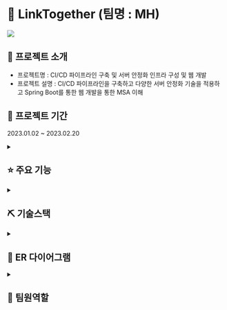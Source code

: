 # :birthday: LinkTogether (팀명 : MH)
<img src="https://user-images.githubusercontent.com/54488922/220053380-61e5ef09-596e-49ff-ab62-06fd110064ba.png"/>

## 👀 프로젝트 소개
* 프로젝트명 : CI/CD 파이프라인 구축 및 서버 안정화 인프라 구성 및 웹 개발
* 프로젝트 설명 : CI/CD 파이프라인을 구축하고 다양한 서버 안정화 기술을 적용하고 Spring Boot를 통한 웹 개발을 통한 MSA 이해

## 📅 프로젝트 기간
2023.01.02 ~ 2023.02.20
<br>
<!-- 주요기능 -->
<details>
<summary><h2>⭐ 주요 기능</h2></summary>
<ul>
    <li><b>웹</b>
        <ul>
            <li> 회원
                <ul>
                    <li>CRUD</li>
                </ul>
            </li>
            <li> 게시판
                <ul>
                  <li>CRUD</li>
                </ul>
            </li>
        </ul>
    </li>
    <li><b>DNS</b>
        <ul>
            <li> 클러스터링 지원 </li>
        </ul>
    </li>
    <li><b>WAF</b>
        <ul>
            <li> 웹 방화벽 기능 </li>
            <li> 로드벨런싱(Round Robbin) </li>
        </ul>
    </li>
    <li><b>Database</b>
        <ul>
            <li> 로드벨런싱(MySQL Replication) </li>
        </ul>
    </li>
    <li><b>Jenkins</b>
        <ul>
            <li> CI : Build -> Test -> Slack Notification </li>
            <li> CI : Deploy </li>
        </ul>
    </li>
</ul>
</details>
<!-- 기술 스택 -->
<details>
<summary><h2>⛏ 기술스택</h1></summary>
<div markdown="1">
<table>
    <tr>
        <th>구분</th>
        <th>내용</th>
    </tr>
    <tr>
        <td>사용언어</td>
        <td>
            <img src="https://img.shields.io/badge/Java-007396?style=for-the-badge&logo=java&logoColor=white"/>
            <img src="https://img.shields.io/badge/HTML5-E34F26?style=for-the-badge&logo=HTML5&logoColor=white"/>
            <img src="https://img.shields.io/badge/CSS3-1572B6?style=for-the-badge&logo=CSS3&logoColor=white"/>
            <img src="https://img.shields.io/badge/JavaScript-F7DF1E?style=for-the-badge&logo=JavaScript&logoColor=white"/>
        </td>
    </tr>
    <tr>
        <td>라이브러리</td>
        <td>
            <img src="https://img.shields.io/badge/BootStrap-7952B3?style=for-the-badge&logo=BootStrap&logoColor=white"/>
            <img src="https://img.shields.io/badge/Spring Security-6DB33F?style=for-the-badge&logo=Spring Security&logoColor=white"/>
        </td>
    </tr>
    <tr>
        <td>개발도구</td>
        <td>
            <img src="https://img.shields.io/badge/VSCode-007ACC?style=for-the-badge&logo=VisualStudioCode&logoColor=white"/>
            <img src="https://img.shields.io/badge/SpringBoot-6DB33F?style=flat&logo=SpringBoot&logoColor=white"/>
            <img src="https://img.shields.io/badge/Docker-2496ED?style=for-the-badge&logo=Docker&logoColor=white"/>
            <img src="https://img.shields.io/badge/DockerCompose-4285F4?style=for-the-badge&logo=DockerCompose&logoColor=white"/>
        </td>
    </tr>
    <tr>
        <td>서버환경</td>
        <td>
            <img src="https://img.shields.io/badge/Apache Tomcat-D22128?style=for-the-badge&logo=Apache Tomcat&logoColor=white"/>
            <img src="https://img.shields.io/badge/Nginx-009639?style=for-the-badge&logo=Nginx&logoColor=white"/>
        </td>
    </tr>
    <tr>
        <td>데이터베이스</td>
        <td>
            <img src="https://img.shields.io/badge/mysql-4479A1?style=for-the-badge&logo=mysql&logoColor=white"/>
        </td>
    </tr>
    <tr>
        <td>협업도구</td>
        <td>
            <img src="https://img.shields.io/badge/Git-F05032?style=for-the-badge&logo=Git&logoColor=white"/>
            <img src="https://img.shields.io/badge/Notion-000000?style=for-the-badge&logo=Notion&logoColor=white"/>
        </td>
    </tr>
</table>
</div>
</details>


<!-- ## 🏗️ 시스템 아키텍처 -->

<!-- ## 📌 유스케이스 -->
<!-- 서비스 흐름도 -->


<!-- ER 다이어그램 -->
<details>
<summary><h2>📌 ER 다이어그램</h2></summary>
<div markdown="1">
    <img src="https://user-images.githubusercontent.com/83243071/220048302-f809192f-81e4-487c-ada7-49e3b49d48cc.png"/>
<br>
</div>
</details>


<!-- 팀원 역할 -->
<details>
<summary><h2>👥 팀원역할</h2></summary>
<div markdown="1">
<table>
  <tr>
    <td align="center"><img src="https://search.pstatic.net/common/?src=http%3A%2F%2Fblogfiles.naver.net%2FMjAyMjA4MjFfODkg%2FMDAxNjYxMDUzMTI3Njg0.g2e-iSt4wy4eqDSm6x2TcrzrU1895yjL_yDlsNa0kKgg.oMqB5V_n8v5Zg8RGZf9JdEZq1aGF8X8j0_kQngdwXcQg.PNG.kjm830526%2Fd74ff43fff1fef1fb5c9c720539c80467fbf5e2b610cdf4aed5c6fce9afeb7bda4d80cdc71ed.png&type=sc960_832" width="100" height="100"/></td>
    <td align="center"><img src="https://user-images.githubusercontent.com/83243071/220047676-ba4ff7ef-7956-4006-b8a9-2525188db779.png" width="100" height="100"/></td>
  </tr>
  <tr>
    <td align="center"><strong>문지영</strong></td>
    <td align="center"><strong>황시쭌</strong></td>
  </tr>
  <tr>
    <td align="left"><b>-웹페이지 제작</b></td>
    <td align="left"><b>- 인프라<br>-Docker<br>웹페이지 </b></td>
  </tr>
  <tr>
    <td align="center"><a href="https://github.com/jiyounghi" target='_blank'>github</a></td>
    <td align="center"><a href="https://github.com/ghkdtlwns987" target='_blank'>github</a></td>
  </tr>
</table>
</div>
</details>


<!-- ## 🧐 트러블슈팅 -->

<br>


